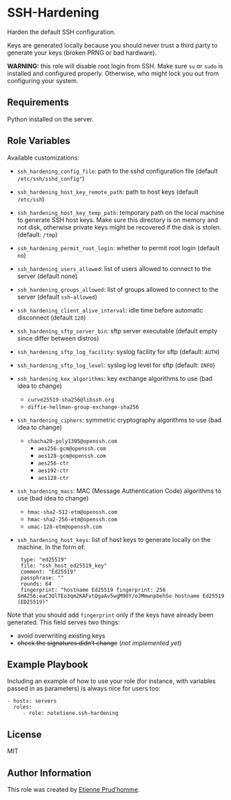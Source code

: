 # SSH-Hardening

Harden the default SSH configuration.

Keys are generated locally because you should never trust a third
party to generate your keys (broken PRNG or bad hardware).

**WARNING:** this role will disable root login from SSH.  Make sure
`su` or `sudo` is installed and configured properly.  Otherwise, who
might lock you out from configuring your system.

## Requirements

Python installed on the server.

## Role Variables

Available customizations:

 - `ssh_hardening_config_file`: path to the sshd configuration file (default `/etc/ssh/sshd_config"`)
 - `ssh_hardening_host_key_remote_path`: path to host keys (default `/etc/ssh`)
 - `ssh_hardening_host_key_temp_path`: temporary path on the local machine to generate SSH host keys.  Make sure this directory is on memory and not disk, otherwise private keys might be recovered if the disk is stolen.  (default: `/tmp`)
 - `ssh_hardening_permit_root_login`: whether to permit root login (default `no`)
 - `ssh_hardening_users_allowed`: list of users allowed to connect to the server (default none)
 - `ssh_hardening_groups_allowed`: list of groups allowed to connect to the server (default `ssh-allowed`)
 - `ssh_hardening_client_alive_interval`: idle time before automatic disconnect (default `120`)
 - `ssh_hardening_sftp_server_bin`: sftp server executable (default empty since differ between distros)
 - `ssh_hardening_sftp_log_facility`: syslog facility for sftp (default: `AUTH`)
 - `ssh_hardening_sftp_log_level`: syslog log level for sftp (default: `INFO`)
 - `ssh_hardening_kex_algorithms`: key exchange algorithms to use (bad idea to change)
   - `curve25519-sha256@libssh.org`
   - `diffie-hellman-group-exchange-sha256`
 - `ssh_hardening_ciphers`: symmetric cryptography algorithms to use (bad idea to change)
   - `chacha20-poly1305@openssh.com`
	 - `aes256-gcm@openssh.com`
	 - `aes128-gcm@openssh.com`
	 - `aes256-ctr`
	 - `aes192-ctr`
	 - `aes128-ctr`
 - `ssh_hardening_macs`:  MAC (Message Authentication Code) algorithms to use (bad idea to change)
   - `hmac-sha2-512-etm@openssh.com`
   - `hmac-sha2-256-etm@openssh.com`
   - `umac-128-etm@openssh.com`
 - `ssh_hardening_host_keys`: list of host keys to generate locally on the machine.  In the form of:
 
		type: "ed25519"
		file: "ssh_host_ed25519_key"
		comment: "Ed25519"
		passphrase: ""
		rounds: 64
		fingerprint: "hostname Ed25519 fingerprint: 256 SHA256:eaC3QlTEo3qm2KAFvtQgaAv5wgM90Y/oJMmwnpbehSo hostname Ed25519 (ED25519)"

Note that you should add `fingerprint` only if the keys have already been generated.  This field serves two things:
 - avoid overwriting existing keys
 - ~~check the signatures didn’t change~~ (_not implemented yet_)

## Example Playbook

Including an example of how to use your role (for instance, with
variables passed in as parameters) is always nice for users too:

	- hosts: servers
      roles:
         - role: notetiene.ssh-hardening

## License

MIT

## Author Information

This role was created by [Etienne Prud’homme](https://www.etienne.cc/).
